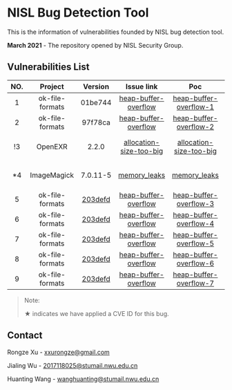 # NISL Bug Detection Tool

This is the information of vulnerabilities founded by NISL bug detection tool.

**March 2021** - The repository opened by NISL Security Group.

## Vulnerabilities List


|NO. |     Project     |  Version |          Issue link           |            Poc           |   Contributor   |    IssueState    |   CVEState   |   Date   |
| :----: | :-------------: | :--------: |:-----------------------------: | :----------------------: | :------: | :--------: | :------------: |:-------:|
|1| ok-file-formats  | 01be744 |[heap-buffer-overflow](https://github.com/brackeen/ok-file-formats/issues/11) | [heap-buffer-overflow-1](https://github.com/NISL-SecurityGroup/NISL-BugDetection/blob/main/project/ok-file-formats/heap-buffer-overflow-1/heap-buffer-overflow-1.jpg)  |  xxrz   |  Ensure  |  no  | 05/03/2021  |
|2| ok-file-formats | 97f78ca | [heap-buffer-overflow](https://github.com/brackeen/ok-file-formats/issues/12) | [heap-buffer-overflow-2](https://github.com/NISL-SecurityGroup/NISL-BugDetection/blob/main/project/ok-file-formats/heap-buffer-overflow-2/heap-buffer-overflow-2.jpg)  |  wjl / xxrz   |   Ensure  | no  | 26/03/2021  |
|!3| OpenEXR  | 2.2.0 | [allocation-size-too-big](https://github.com/AcademySoftwareFoundation/openexr/issues/996) | [allocation-size-too-big](https://github.com/NISL-SecurityGroup/NISL-BugDetection/blob/main/project/OpenEXR/allocation-size-too-big/allocation-size-too-big)  |  wjl / xxrz   |  Ensure  | CVE-2017-14988  | 02/04/2021  |
|*4| ImageMagick      | 7.0.11-5 | [memory_leaks](https://github.com/ImageMagick/ImageMagick/issues/3540) | [memory_leaks](https://github.com/NISL-SecurityGroup/NISL-BugDetection/blob/main/project/ImageMagick/memory_leaks/memory_leaks)  |  wjl / xxrz   |  Ensure  | (*)CVE-2021-3574 |  13/04/2021  |
|5| ok-file-formats      | [203defd](https://github.com/brackeen/ok-file-formats/commit/203defdfb2c8b1207a392493a09145c1b54bb070) | [heap-buffer-overflow](https://github.com/brackeen/ok-file-formats/issues/15) | [heap-buffer-overflow-3](https://github.com/NISL-SecurityGroup/NISL-BugDetection/blob/main/project/ok-file-formats/heap-buffer-overflow-3/heap-buffer-overflow-3.png)  |  zyk / xxrz   |  Waiting  | no |  07/06/2021  |
|6| ok-file-formats      | [203defd](https://github.com/brackeen/ok-file-formats/commit/203defdfb2c8b1207a392493a09145c1b54bb070) | [heap-buffer-overflow](https://github.com/brackeen/ok-file-formats/issues/16) | [heap-buffer-overflow-4](https://github.com/NISL-SecurityGroup/NISL-BugDetection/blob/main/project/ok-file-formats/heap-buffer-overflow-4/heap-buffer-overflow-4.png)  |  zyk / xxrz   |  Waiting  | no |  07/06/2021  |
|7| ok-file-formats      | [203defd](https://github.com/brackeen/ok-file-formats/commit/203defdfb2c8b1207a392493a09145c1b54bb070) | [heap-buffer-overflow](https://github.com/brackeen/ok-file-formats/issues/17) | [heap-buffer-overflow-5](https://github.com/NISL-SecurityGroup/NISL-BugDetection/blob/main/project/ok-file-formats/heap-buffer-overflow-5/heap-buffer-overflow-5.png)  |  zyk / xxrz   |  Waiting  | no |  07/06/2021  |
|8| ok-file-formats      | [203defd](https://github.com/brackeen/ok-file-formats/commit/203defdfb2c8b1207a392493a09145c1b54bb070) | [heap-buffer-overflow](https://github.com/brackeen/ok-file-formats/issues/18) | [heap-buffer-overflow-6](https://github.com/NISL-SecurityGroup/NISL-BugDetection/blob/main/project/ok-file-formats/heap-buffer-overflow-6/heap-buffer-overflow-6.png)  |  zyk / xxrz   |  Waiting  | no |  07/06/2021  |
|9| ok-file-formats      | [203defd](https://github.com/brackeen/ok-file-formats/commit/203defdfb2c8b1207a392493a09145c1b54bb070) | [heap-buffer-overflow](https://github.com/brackeen/ok-file-formats/issues/19) | [heap-buffer-overflow-7](https://github.com/NISL-SecurityGroup/NISL-BugDetection/blob/main/project/ok-file-formats/heap-buffer-overflow-7/heap-buffer-overflow-7.png)  |  zyk / xxrz   |  Waiting  | no |  07/06/2021  |

> Note:
> 
> ★ indicates we have applied a CVE ID for this bug.




## Contact
Rongze Xu - xxurongze@gmail.com

Jialing Wu - 2017118025@stumail.nwu.edu.cn

Huanting Wang - wanghuanting@stumail.nwu.edu.cn
